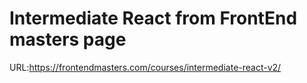 # Intermediate React from FrontEnd masters page
URL:https://frontendmasters.com/courses/intermediate-react-v2/